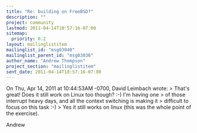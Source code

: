 ```yaml
---
title: "Re: building on FreeBSD?"
description: ""
project: community
lastmod: 2011-04-14T10:57:16-07:00
sitemap:
  priority: 0.2
layout: mailinglistitem
mailinglist_id: "msg03040"
mailinglist_parent_id: "msg03036"
author_name: "Andrew Thompson"
project_section: "mailinglistitem"
sent_date: 2011-04-14T10:57:16-07:00
---
```



On Thu, Apr 14, 2011 at 10:44:53AM -0700, David Leimbach wrote:
&gt; That's great! Does it still work on Linux too though? :-) I'm having one
&gt; of those interrupt heavy days, and all the context switching is making it
&gt; difficult to focus on this task :-)
&gt; 
Yes it still works on linux (this was the whole point of the exercise).

Andrew

